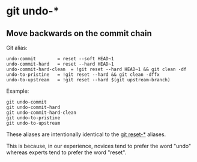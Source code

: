 # git undo-*

## Move backwards on the commit chain

Git alias:

```git
undo-commit        = reset --soft HEAD~1
undo-commit-hard   = reset --hard HEAD~1
undo-commit-hard-clean  = !git reset --hard HEAD~1 && git clean -df
undo-to-pristine   = !git reset --hard && git clean -dffx
undo-to-upstream   = !git reset --hard $(git upstream-branch)
```

Example:

```shell
git undo-commit
git undo-commit-hard
git undo-commit-hard-clean
git undo-to-pristine
git undo-to-upstream
```

These aliases are intentionally identical to the [git reset-*](../git-reset) aliases.

This is because, in our experience, novices tend to prefer the word "undo"
whereas experts tend to prefer the word "reset".
